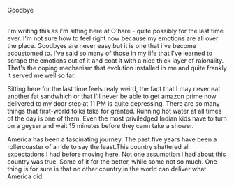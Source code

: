 Goodbye

<br>
I'm writing this as i'm sitting here at O'hare - quite possibly for the last time ever. I'm not sure how to feel right now because my emotions are all over the place. Goodbyes are never easy but it is one that i've become accustomed to. I've said so many of those in my life that I've learned to scrape the emotions out of it and coat it with a nice thick layer of raionality. That's the coping mechanism that evolution installed in me and quite frankly it served me well so far. 

Sitting here for the last time feels realy weird, the fact that I may never eat another fat sandwhich or that I'll never be able to get amazon prime now delivered to my door step at 11 PM is quite depressing. There are so many things that first-world folks take for granted. Running hot water at all times of the day is one of them. Even the most priviledged Indian kids have to turn on a geyser and wait 15 minutes before they cann take a shower.

America has been a fascinating journey. The past five years have been a rollercoaster of a ride to say the least.This country shattered all expectations I had before moving here. Not one assumption I had about this country was true. Some of it for the better, while some not so much. One thing is for sure is that no other country in the world can deliver what America did.